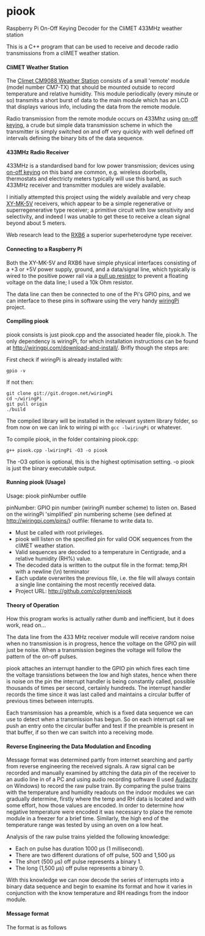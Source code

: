 # piook
Raspberry Pi On-Off Keying Decoder for the CliMET 433MHz weather station

This is a C++ program that can be used to receive and decode radio transmissions from a cliMET weather station.

#### CliMET Weather Station

The [Climet CM9088 Weather Station](https://www.climemet.com/products/cm9088-temperature-and-humidity-forecast-station) consists of a small
'remote' module (model number CM7-TX) that should be mounted outside to record temperature and relative humidity. This module periodically
(every minute or so) transmits a short burst of data to the main module which has an LCD that displays various info, including the data from 
the remote module.

Radio transmission from the remote module occurs on 433Mhz using [on-off keying](https://en.wikipedia.org/wiki/On-off_keying), a crude but simple
data transmission scheme in which the transmitter is simply switched on and off very quickly with well defined off intervals defining the binary
bits of the data sequence.

#### 433MHz Radio Receiver

433MHz is a standardised band for low power transmission; devices using [on-off keying](https://en.wikipedia.org/wiki/On-off_keying) 
on this band are common, e.g. wireless doorbells, thermostats and electricty meters typically will use this band, as such 433MHz
receiver and transmitter modules are widely available.

I initially attempted this project using the widely available and very cheap [XY-MK-5V](http://www.guillier.org/blog/2014/10/new-rf-433mhz-receiver/) 
receivers, which appear to be a simple regenerative or superregenerative type receiver; a primitive circuit with low sensitivity and selectivity, 
and indeed I was unable to get these to receive a clean signal beyond about 5 meters.

Web research lead to the [RXB6](http://www.guillier.org/blog/2014/10/new-rf-433mhz-receiver/) a superior superheterodyne type receiver.

#### Connecting to a Raspberry Pi

Both the XY-MK-5V and RXB6 have simple physical interfaces consisting of a +3 or +5V power supply, ground, and a data/signal line,
which typically is wired to the positive power rail via a [pull up resistor](https://en.wikipedia.org/wiki/Pull-up_resistor) to prevent 
a floating voltage on the data line; I used a 10k Ohm resistor.

The data line can then be connected to one of the Pi's GPIO pins, and we can interface to these pins in software using the very handy 
[wiringPi](http://wiringpi.com/) project.


#### Compiling piook

piook consists is just piook.cpp and the associated header file, piook.h. The only dependency is wiringPi, for which installation instructions
can be found at http://wiringpi.com/download-and-install/. Brifly though the steps are:

First check if wiringPi is already installed with:

    gpio -v

If not then:

    git clone git://git.drogon.net/wiringPi
    cd ~/wiringPi
    git pull origin
    ./build

The compiled library will be installed in the relevant system library folder, so from now on we can link to wiring pi with `gcc -lwiringPi` or whatever.

To compile piook, in the folder containing piook.cpp:

    g++ piook.cpp -lwiringPi -O3 -o piook

The -O3 option is optional, this is the highest optimisation setting.
-o piook is just the binary executable output.


#### Running piook (Usage)

Usage:
    piook pinNumber outfile

pinNumber: GPIO pin number (wiringPi number scheme) to listen on. Based on the wiringPi 'simplified' pin numbering scheme (see defined at http://wiringpi.com/pins/)
outfile: filename to write data to.

 * Must be called with root privileges.
 * piook will listen on the specified pin for valid OOK sequences from the cliMET weather station.
 * Valid sequences are decoded to a temperature in Centigrade, and a relative humidity (RH%) value.
 * The decoded data is written to the output file in the format: temp,RH with a newline (\n) terminator
 * Each update overwrites the previous file, i.e. the file will always contain a single line
    containing the most recently received data.
 * Project URL: http://github.com/colgreen/piook


#### Theory of Operation 

How this program works is actually rather dumb and inefficient, but it does work, read on...

The data line from the 433 MHz receiver module will receive random noise when no transmission is in progress, hence the
voltage on the GPIO pin will just be noise. When a transmission begines the voltage will follow the pattern of the on-off
pulses.

piook attaches an interrupt handler to the GPIO pin which fires each time the voltage transistions between the low and 
high states, hence when there is noise on the pin the interrupt handler is being constantly called, possible thousands of times 
per second, certainly hundreds. The interrupt handler records the time since it was last called and maintains a circular buffer 
of previous times between interrupts. 

Each transmission has a preamble, which is a fixed data sequence we can use to detect when a transmission has begun. So on each 
interrupt call we push an entry onto the circular buffer and test if the preamble is present in that buffer, if so then we can 
switch into a receiving mode.


#### Reverse Engineering the Data Modulation and Encoding

Message format was determined partly from internet searching and partly from reverse engineering the received signals. A raw signal 
can be recorded and manually examined by attching the data pin of the receiver to an audio line in of a PC and using audio recording 
software (I used [Audacity](http://www.audacityteam.org/) on Windows) to record the raw pulse train. By comparing the pulse trains
with the temperature and humidity readouts on the indoor modules we can gradually determine, firstly where the temp and RH data is located
and with some effort, how those values are encoded. In order to determine how negative temperature were encoded it was necessary to place 
the remote module in a freezer for a brief time. Similarly, the high end of the temperature range was tested by using an oven on a low heat.

Analysis of the raw pulse trains yielded the following knowledge:

   * Each on pulse has duration 1000 µs (1 millisecond).
   * There are two different durations of off pulse, 500 and 1,500 µs
   * The short (500 µs) off pulse represents a binary 1.
   * The long (1,500 µs) off pulse represents a binary 0.

With this knowledge we can now decode the series of interrupts into a binary data sequence and begin to examine its format
and how it varies in conjunction with the know temperature and RH readings from the indoor module.


#### Message format

The format is as follows
     
      



